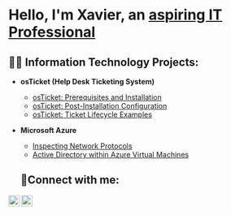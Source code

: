 <h1>Hello, I'm Xavier, an <a href="https://www.linkedin.com/in/xavier-simon-884237272/"> aspiring IT Professional</a></h1>

<h2>👨‍💻 Information Technology Projects:</h2>

- <b>osTicket (Help Desk Ticketing System)</b>
  - [osTicket: Prerequisites and Installation](https://github.com/XSimon2020/osticket-prereqs)
  - [osTicket: Post-Installation Configuration](https://github.com/XSimon2020/post-install-config)
  - [osTicket: Ticket Lifecycle Examples](https://github.com/XSimon2020/ticket-lifecycle)
- <b>Microsoft Azure</b>
  - [Inspecting Network Protocols](https://github.com/XSimon2020/azure-network-protocols)
  - [Active Directory within Azure Virtual Machines](https://github.com/XSimon2020/configure-ad)

  <h2>🤳Connect with me:</h2>


[<img align="left" alt="Xavier | LinkedIn" width="22px" src="https://cdn.jsdelivr.net/npm/simple-icons@v3/icons/linkedin.svg" />][linkedin]
[<img align="left" alt="Xavier | Instagram" width="22px" src="https://cdn.jsdelivr.net/npm/simple-icons@v3/icons/instagram.svg" />][instagram]


[instagram]: https://www.instagram.com/xaviallin1
[linkedin]: https://www.linkedin.com/in/xavier-simon-884237272/
